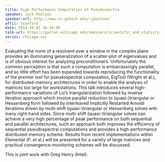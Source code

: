 ```yaml
---
title: High-Performance Computation of Pseudospectra
speaker: Jack Poulson
speaker-url: http://www.cc.gatech.edu/~jpoulson/
affil: Stanford
date: 2014-10-02 16:30:00
talk-url: https://galton.uchicago.edu/seminars/scientific_and_statistical_computing/aut14/Poulson_Jack_100214.pdf
series: chicago-ssc
---
```


Evaluating the norm of a resolvent over a window in the complex plane provides
an illuminating generalization of a scatter-plot of eigenvalues and is of
obvious interest for analyzing preconditioners. Unfortunately the common
perception is that such a computation is embarrassingly parallel, and so
little effort has been expended towards reproducing the functionality of the
premier tool for pseudospectral computation, EigTool (Wright et al.), for
distributed-memory architectures in order to enable the analysis of matrices
too large for workstations. This talk introduces several high-performance
variations of Lui’s triangularization followed by inverse iteration approach
which involve parallel reduction to (quasi-)triangular or Hessenberg form
followed by interleaved Implicitly Restarted Arnoldi iterations driven by
multi-shift (quasi-)triangular or Hessenberg solves with many right-hand
sides. Since multi-shift (quasi-)triangular solves can achieve a very high
percentage of peak performance on both sequential and parallel architectures,
such an approach both improves the efficiency of sequential pseudospectral
computations and provides a high-performance distributed-memory scheme. Results
from recent implementations within Elemental (P. et al.) will be presented
for a variety of large matrices and practical convergence-monitoring schemes
will be discussed.

This is joint work with Greg Henry (Intel).
